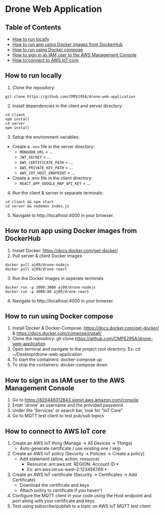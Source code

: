 # Drone Web Application

## Table of Contents
- [How to run locally](#how-to-run-locally)
- [How to run app using Docker images from DockerHub](#how-to-run-app-using-docker-images-from-dockerhub)
- [How to run using Docker compose](#how-to-run-using-docker-compose)
- [How to sign in as IAM user to the AWS Management Console](#how-to-sign-in-as-iam-user-to-the-aws-management-console)
- [How to connect to AWS IoT core](#how-to-connect-to-aws-iot-core)



## How to run locally
1. Clone the repository:
 ```shell
git clone https://github.com/CMPE295A/drone-web-application
 ```
2. Install dependencies in the client and server directory:
```shell
cd client
npm install
cd server
npm install
```
3. Setup the environment variables:
- Create a `.env` file in the server directory:
    - `MONGODB_URL` = ... 
    - `JWT_SECRET` = ... 
    - `AWS_CERTIFICATE_PATH` = ... 
    - `AWS_PRIVATE_KEY_PATH` = ... 
    - `AWS_IOT_HOST_ENDPOINT` = ... 
- Create a .env file in the client directory:
    - `REACT_APP_GOOGLE_MAP_API_KEY` = ... 
4. Run the client & server in separate terminals:
```shell
cd client && npm start
cd server && nodemon index.js
```
5. Navigate to http://localhost:4000 in your browser.

## How to run app using Docker images from DockerHub
1. Install Docker: https://docs.docker.com/get-docker/
2. Pull server & client Docker images
```shell
docker pull aj09/drone-nodejs
docker pull aj09/drone-react
```
3. Run the Docker images in seperate terminals
```shell
docker run -p 3000:3000 aj09/drone-nodejs
docker run -p 4000:80 aj09/drone-react
```
4. Navigate to http://localhost:4000 in your browser.


## How to run using Docker compose
1. Install Docker & Docker-Compose: https://docs.docker.com/get-docker/ & https://docs.docker.com/compose/install/
2. Clone the repository: git clone https://github.com/CMPE295A/drone-web-application
3. Open terminal and navigate to the project root directory. Ex: cd ~/Desktop/drone-web-application
4. To start the containers: docker-compose up
5. To stop the containers: docker-compose down


## How to sign in as IAM user to the AWS Management Console
1. Go to https://820446012843.signin.aws.amazon.com/console
2. Enter 'drone' as username and the provided password
3. Under the 'Services' or search bar, look for "IoT Core"
4. Go to MQTT test client to test pub/sub topics

## How to connect to AWS IoT core
1. Create an AWS IoT thing (Manage -> All Devices -> Things)
    - Auto-generate certificate / use existing one / skip
2. Create an AWS IoT policy (Security -> Policies -> Create a policy)
    - Add statement (allow, action, resource)
        - Resource: arn:aws:iot: REGION: Account ID:*
        - Ex: arn:aws:iot:us-west-2:123456789:*
3. Create an AWS IoT certificate (Security -> Certificates -> Add Certificate)
    - Download the certificate and keys
    - Attach policy to certificate if you haven't
4. Configure the MQTT client in your code using the Host endpoint and port along with your certificate and keys
5. Test using subscribe/publish to a topic on AWS IoT MQTT test client

